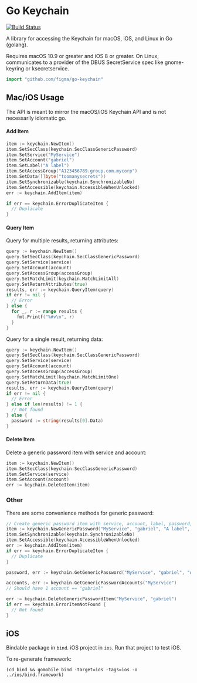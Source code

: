 # Go Keychain

[![Build Status](https://github.com/figma/go-keychain/actions/workflows/ci.yml/badge.svg)](https://github.com/figma/go-keychain/actions)

A library for accessing the Keychain for macOS, iOS, and Linux in Go (golang).

Requires macOS 10.9 or greater and iOS 8 or greater. On Linux, communicates to
a provider of the DBUS SecretService spec like gnome-keyring or ksecretservice.

```go
import "github.com/figma/go-keychain"
```

## Mac/iOS Usage

The API is meant to mirror the macOS/iOS Keychain API and is not necessarily idiomatic go.

#### Add Item

```go
item := keychain.NewItem()
item.SetSecClass(keychain.SecClassGenericPassword)
item.SetService("MyService")
item.SetAccount("gabriel")
item.SetLabel("A label")
item.SetAccessGroup("A123456789.group.com.mycorp")
item.SetData([]byte("toomanysecrets"))
item.SetSynchronizable(keychain.SynchronizableNo)
item.SetAccessible(keychain.AccessibleWhenUnlocked)
err := keychain.AddItem(item)

if err == keychain.ErrorDuplicateItem {
  // Duplicate
}
```

#### Query Item

Query for multiple results, returning attributes:

```go
query := keychain.NewItem()
query.SetSecClass(keychain.SecClassGenericPassword)
query.SetService(service)
query.SetAccount(account)
query.SetAccessGroup(accessGroup)
query.SetMatchLimit(keychain.MatchLimitAll)
query.SetReturnAttributes(true)
results, err := keychain.QueryItem(query)
if err != nil {
  // Error
} else {
  for _, r := range results {
    fmt.Printf("%#v\n", r)
  }
}
```

Query for a single result, returning data:

```go
query := keychain.NewItem()
query.SetSecClass(keychain.SecClassGenericPassword)
query.SetService(service)
query.SetAccount(account)
query.SetAccessGroup(accessGroup)
query.SetMatchLimit(keychain.MatchLimitOne)
query.SetReturnData(true)
results, err := keychain.QueryItem(query)
if err != nil {
  // Error
} else if len(results) != 1 {
  // Not found
} else {
  password := string(results[0].Data)
}
```

#### Delete Item

Delete a generic password item with service and account:

```go
item := keychain.NewItem()
item.SetSecClass(keychain.SecClassGenericPassword)
item.SetService(service)
item.SetAccount(account)
err := keychain.DeleteItem(item)
```

### Other

There are some convenience methods for generic password:

```go
// Create generic password item with service, account, label, password, access group
item := keychain.NewGenericPassword("MyService", "gabriel", "A label", []byte("toomanysecrets"), "A123456789.group.com.mycorp")
item.SetSynchronizable(keychain.SynchronizableNo)
item.SetAccessible(keychain.AccessibleWhenUnlocked)
err := keychain.AddItem(item)
if err == keychain.ErrorDuplicateItem {
  // Duplicate
}

password, err := keychain.GetGenericPassword("MyService", "gabriel", "A label", "A123456789.group.com.mycorp")

accounts, err := keychain.GetGenericPasswordAccounts("MyService")
// Should have 1 account == "gabriel"

err := keychain.DeleteGenericPasswordItem("MyService", "gabriel")
if err == keychain.ErrorItemNotFound {
  // Not found
}
```

## iOS

Bindable package in `bind`. iOS project in `ios`. Run that project to test iOS.

To re-generate framework:

```
(cd bind && gomobile bind -target=ios -tags=ios -o ../ios/bind.framework)
```
